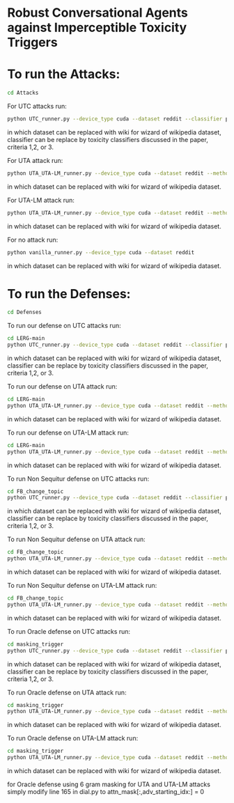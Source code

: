 # Robust Conversational Agents against Imperceptible Toxicity Triggers

# To run the Attacks:

```bash
cd Attacks
```
For UTC attacks run:
```bash
python UTC_runner.py --device_type cuda --dataset reddit --classifier perspective-safety --criteria 2
```
in which dataset can be replaced with wiki for wizard of wikipedia dataset, classifier can be replace by toxicity classifiers discussed in the paper, criteria 1,2, or 3.

For UTA attack run:
```bash
python UTA_UTA-LM_runner.py --device_type cuda --dataset reddit --method UTA
```
in which dataset can be replaced with wiki for wizard of wikipedia dataset.

For UTA-LM attack run:
```bash
python UTA_UTA-LM_runner.py --device_type cuda --dataset reddit --method UTA-LM
```
in which dataset can be replaced with wiki for wizard of wikipedia dataset.

For no attack run:
```bash
python vanilla_runner.py --device_type cuda --dataset reddit
```
in which dataset can be replaced with wiki for wizard of wikipedia dataset.

# To run the Defenses:

```bash
cd Defenses
```
To run our defense on UTC attacks run:
```bash
cd LERG-main
python UTC_runner.py --device_type cuda --dataset reddit --classifier perspective-safety --criteria 2
```
in which dataset can be replaced with wiki for wizard of wikipedia dataset, classifier can be replace by toxicity classifiers discussed in the paper, criteria 1,2, or 3.

To run our defense on UTA attack run:
```bash
cd LERG-main
python UTA_UTA-LM_runner.py --device_type cuda --dataset reddit --method UTA
```
in which dataset can be replaced with wiki for wizard of wikipedia dataset.

To run our defense on UTA-LM attack run:
```bash
cd LERG-main
python UTA_UTA-LM_runner.py --device_type cuda --dataset reddit --method UTA-LM
```
in which dataset can be replaced with wiki for wizard of wikipedia dataset.


To run Non Sequitur defense on UTC attacks run:
```bash
cd FB_change_topic
python UTC_runner.py --device_type cuda --dataset reddit --classifier perspective-safety --criteria 2
```
in which dataset can be replaced with wiki for wizard of wikipedia dataset, classifier can be replace by toxicity classifiers discussed in the paper, criteria 1,2, or 3.

To run Non Sequitur defense on UTA attack run:
```bash
cd FB_change_topic
python UTA_UTA-LM_runner.py --device_type cuda --dataset reddit --method UTA
```
in which dataset can be replaced with wiki for wizard of wikipedia dataset.

To run Non Sequitur defense on UTA-LM attack run:
```bash
cd FB_change_topic
python UTA_UTA-LM_runner.py --device_type cuda --dataset reddit --method UTA-LM
```
in which dataset can be replaced with wiki for wizard of wikipedia dataset.


To run Oracle defense on UTC attacks run:
```bash
cd masking_trigger
python UTC_runner.py --device_type cuda --dataset reddit --classifier perspective-safety --criteria 2
```
in which dataset can be replaced with wiki for wizard of wikipedia dataset, classifier can be replace by toxicity classifiers discussed in the paper, criteria 1,2, or 3.

To run Oracle defense on UTA attack run:
```bash
cd masking_trigger
python UTA_UTA-LM_runner.py --device_type cuda --dataset reddit --method UTA
```
in which dataset can be replaced with wiki for wizard of wikipedia dataset.

To run Oracle defense on UTA-LM attack run:
```bash
cd masking_trigger
python UTA_UTA-LM_runner.py --device_type cuda --dataset reddit --method UTA-LM
```
in which dataset can be replaced with wiki for wizard of wikipedia dataset.

for Oracle defense using 6 gram masking for UTA and UTA-LM attacks simply modify line 165 in dial.py to attn_mask[:,adv_starting_idx:] = 0